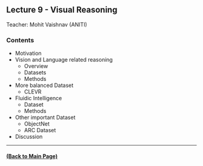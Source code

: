 ## Lecture 9 - Visual Reasoning
Teacher: Mohit Vaishnav (ANITI)



### Contents

* Motivation
* Vision and Language related reasoning
  * Overview
  * Datasets
  * Methods 
* More balanced Dataset
  * CLEVR
* Fluidic Intelligence
  * Dataset
  * Methods
* Other important Dataset
  * ObjectNet
  * ARC Dataset
* Discussion

---
#### [(Back to Main Page)](../index.md)
